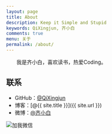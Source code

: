 ```yaml
---
layout: page
title: About
description: Keep it Simple and Stupid
keywords: QiXingjun, 齐小白
comments: true
menu: 关于
permalink: /about/
---
```


　　我是齐小白，喜欢读书，热爱Coding。

## 联系

* GitHub：[@QiXingjun](https://github.com/QiXingjun)
* 博客：[@{{ site.title }}]({{ site.url }})
* 微博：[@齐小白](http://weibo.com/henry2to2)

![加我微信](http://qixingjun.tech/images/%E6%88%91%E7%9A%84%E5%BE%AE%E4%BF%A1.jpg)



